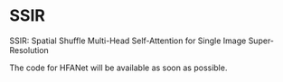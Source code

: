 # SSIR
SSIR: Spatial Shuffle Multi-Head Self-Attention for Single Image Super-Resolution


The code for HFANet will be available as soon as possible.
